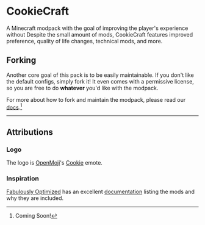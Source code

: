 # CookieCraft

A Minecraft modpack with the goal of improving the player's experience without
Despite the small amount of mods, CookieCraft features improved preference, quality of life changes, technical mods, and more.

## Forking

Another core goal of this pack is to be easily maintainable.
If you don't like the default configs, simply fork it!
It even comes with a permissive license, so you are free to do **whatever** you'd like with the modpack.

For more about how to fork and maintain the modpack, please read our [docs](./docs/).[^1]

---

## Attributions

### Logo

The logo is [OpenMoji](https://openmoji.org)'s [Cookie](https://openmoji.org/library/emoji-1F36A/) emote.

### Inspiration

[Fabulously Optimized](https://modrinth.com/modpack/fabulously-optimized) has an excellent [documentation](https://wiki.download.fo/) listing the mods and why they are included.


[^1]: Coming Soon!
